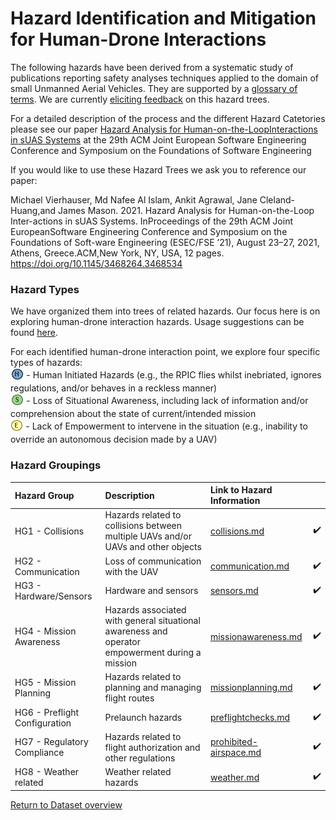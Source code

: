 # Hazard Identification and Mitigation for Human-Drone Interactions

The following hazards have been derived from a systematic study of publications reporting safety analyses techniques applied to the domain of small Unmanned Aerial Vehicles. They are supported by a [glossary of terms](glossary.md).  We are currently [eliciting feedback](feedback.md) on this hazard trees.

For a detailed description of the process and the different Hazard Catetories please see our paper [Hazard Analysis for Human-on-the-LoopInteractions in sUAS Systems](FSE_2021_HumanInteractionPoints_AcceptedVersion.pdf) at the 29th ACM Joint European Software Engineering Conference and Symposium on the
Foundations of Software Engineering


If you would like to use these Hazard Trees we ask you to reference our paper:

Michael Vierhauser, Md Nafee Al Islam, Ankit Agrawal, Jane Cleland-Huang,and James Mason. 2021. Hazard Analysis for Human-on-the-Loop Inter-actions in sUAS Systems. InProceedings of the 29th ACM Joint EuropeanSoftware Engineering Conference and Symposium on the Foundations of Soft-ware Engineering (ESEC/FSE ’21), August 23–27, 2021, Athens, Greece.ACM,New York, NY, USA, 12 pages. https://doi.org/10.1145/3468264.3468534


### Hazard Types

We have organized them into trees of related hazards. Our focus here is on exploring human-drone interaction hazards. Usage suggestions can be found [here](usage.md).

For each identified human-drone interaction point, we explore four specific types of hazards: 
<br> <sub>[![](human-interaction-hazards/icons/h-icon.PNG)](#) </sub> -  Human Initiated Hazards (e.g., the RPIC flies whilst inebriated, ignores regulations, and/or behaves in a reckless manner)
<br> <sub> [![](human-interaction-hazards/icons/s-icon.PNG)](#) </sub> - Loss of Situational Awareness, including lack of information and/or comprehension about the state of current/intended mission 
<br> <sub> [![](human-interaction-hazards/icons/e-icon.PNG)](#) </sub> - Lack of Empowerment to intervene in the situation (e.g., inability to override an autonomous decision made by a UAV)

### Hazard Groupings

| Hazard Group | Description |Link to Hazard Information ||
|:--|:--| :--|:--|
|HG1 - Collisions| Hazards related to collisions between multiple UAVs and/or UAVs and other objects|[collisions.md](human-interaction-hazards/collisions.md)|:heavy_check_mark:|
|HG2 - Communication| Loss of communication with the UAV |[communication.md](human-interaction-hazards/communication.md)|:heavy_check_mark:||
|HG3 - Hardware/Sensors| Hardware and sensors |[sensors.md](human-interaction-hazards/sensors.md)|:heavy_check_mark:|
|HG4 - Mission Awareness|Hazards associated with general situational awareness and operator empowerment during a mission| [missionawareness.md](human-interaction-hazards/missionawareness.md)|:heavy_check_mark:|
|HG5 - Mission Planning| Hazards related to planning and managing flight routes |[missionplanning.md](human-interaction-hazards/missionplanning.md)|:heavy_check_mark:|
|HG6 - Preflight Configuration|Prelaunch hazards|[preflightchecks.md](human-interaction-hazards/preflightchecks.md)|:heavy_check_mark:|
|HG7 - Regulatory Compliance| Hazards related to flight authorization and other regulations|[prohibited-airspace.md](human-interaction-hazards/prohibited-airspace.md)|:heavy_check_mark:|
|HG8 - Weather related| Weather related hazards |[weather.md](human-interaction-hazards/weather.md)|:heavy_check_mark:||

[Return to Dataset overview](https://github.com/SAREC-Lab/sUAS-UseCases/blob/master/README.md)


